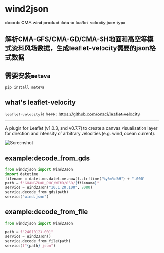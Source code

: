 # wind2json
decode CMA wind product data to leaflet-velocity json type

## 解析CMA-GFS/CMA-GD/CMA-SH地面和高空等模式资料风场数据，生成leaflet-velocity需要的json格式数据

## 需要安装`meteva`
```
pip install meteva
```

## what's leaflet-velocity

`leaflet-velocity` is here : https://github.com/onaci/leaflet-velocity

---

A plugin for Leaflet (v1.0.3, and v0.7.7) to create a canvas visualisation layer for direction and intensity of arbitrary velocities (e.g. wind, ocean current).

![Screenshot](https://github.com/onaci/leaflet-velocity/blob/master/screenshots/velocity.gif?raw=true)


## example:decode_from_gds
```python
from wind2json import Wind2Json
import datetime
filename = datetime.datetime.now().strftime("%y%m%d%H") + ".000"
path = f"GUANGZHOU_RUC/WIND/850/{filename}"
service = Wind2Json("10.1.20.100", 8080)
service.decode_from_gds(path)
service("wind.json")
```

## example:decode_from_file
```python
from wind2json import Wind2Json

path = f"24010123.001"
service = Wind2Json()
service.decode_from_file(path)
service(f"{path}.json")
```

